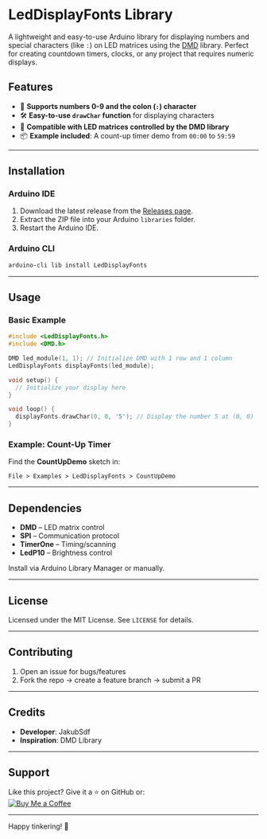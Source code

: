 
# LedDisplayFonts Library

A lightweight and easy-to-use Arduino library for displaying numbers and special characters (like `:`) on LED matrices using the [DMD](https://github.com/rweather/arduino-projects) library. Perfect for creating countdown timers, clocks, or any project that requires numeric displays.

## Features
- 🎯 **Supports numbers 0-9 and the colon (`:`) character**
- 🛠️ **Easy-to-use `drawChar` function** for displaying characters
- 🔌 **Compatible with LED matrices controlled by the DMD library**
- 📦 **Example included**: A count-up timer demo from `00:00` to `59:59`

---

## Installation

### Arduino IDE
1. Download the latest release from the [Releases page](https://github.com/JakubSdf/LedDisplayFonts/releases).
2. Extract the ZIP file into your Arduino `libraries` folder.
3. Restart the Arduino IDE.

### Arduino CLI
```bash
arduino-cli lib install LedDisplayFonts
```

---

## Usage

### Basic Example
```cpp
#include <LedDisplayFonts.h>
#include <DMD.h>

DMD led_module(1, 1); // Initialize DMD with 1 row and 1 column
LedDisplayFonts displayFonts(led_module);

void setup() {
  // Initialize your display here
}

void loop() {
  displayFonts.drawChar(0, 0, '5'); // Display the number 5 at (0, 0)
}
```

### Example: Count-Up Timer
Find the **CountUpDemo** sketch in:
```
File > Examples > LedDisplayFonts > CountUpDemo
```

---

## Dependencies
- **DMD** – LED matrix control  
- **SPI** – Communication protocol  
- **TimerOne** – Timing/scanning  
- **LedP10** – Brightness control  

Install via Arduino Library Manager or manually.

---

## License
Licensed under the MIT License. See `LICENSE` for details.

---

## Contributing
1. Open an issue for bugs/features  
2. Fork the repo → create a feature branch → submit a PR  

---

## Credits
- **Developer**: JakubSdf  
- **Inspiration**: DMD Library  

---

## Support
Like this project? Give it a ⭐ on GitHub or:  
[![Buy Me a Coffee](https://img.shields.io/badge/Buy_Me_A_Coffee-FFDD00?style=flat&logo=buy-me-a-coffee&logoColor=black)](https://www.buymeacoffee.com/jakubsdf) 

---

Happy tinkering! 🔧
